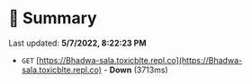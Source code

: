 # 📖 Summary
Last updated: **5/7/2022, 8:22:23 PM**

- `GET` [https://Bhadwa-sala.toxicblte.repl.co](https://Bhadwa-sala.toxicblte.repl.co) - **Down** (3713ms)
